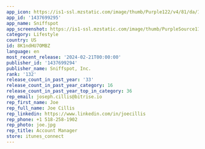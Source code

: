 ```yaml
---
app_icon: https://is1-ssl.mzstatic.com/image/thumb/Purple122/v4/81/da/16/81da16be-1823-3ece-948a-5424914164c2/AppIcon-0-0-1x_U007emarketing-0-8-0-85-220.png/1024x1024bb.png
app_id: '1437699295'
app_name: Sniffspot
app_screenshot: https://is1-ssl.mzstatic.com/image/thumb/PurpleSource116/v4/3c/4f/96/3c4f9677-4452-17ad-877a-abe5bd463244/270164f3-073a-433b-8cbc-ea2ac080266f_Sniffspot_app_store_iPhone_5.5_screen1.jpg/1242x2208bb.png
category: Lifestyle
country: US
id: 8K1ndHU7OMBZ
language: en
most_recent_release: '2024-02-21T00:00:00'
publisher_id: '1437699294'
publisher_name: Sniffspot, Inc.
rank: '132'
release_count_in_past_year: '33'
release_count_in_past_year_category: 16
release_count_in_past_year_top_in_category: 36
rep_email: joseph.cillis@bitrise.io
rep_first_name: Joe
rep_full_name: Joe Cillis
rep_linkedin: https://www.linkedin.com/in/joecillis
rep_phone: +1 518-258-1902
rep_photo: joe.jpg
rep_title: Account Manager
store: itunes_connect
---
```

